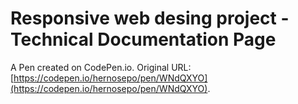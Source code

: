 # Responsive web desing project - Technical Documentation Page

A Pen created on CodePen.io. Original URL: [https://codepen.io/hernosepo/pen/WNdQXYO](https://codepen.io/hernosepo/pen/WNdQXYO).

